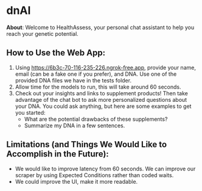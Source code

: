 # dnAI

**About**: Welcome to HealthAssess, your personal chat assistant to help you reach your genetic potential.

## How to Use the Web App:

1. Using https://6b3c-70-116-235-226.ngrok-free.app, provide your name, email (can be a fake one if you prefer), and DNA. Use one of the provided DNA files we have in the tests folder.
2. Allow time for the models to run, this will take around 60 seconds.
3. Check out your insights and links to supplement products! Then take advantage of the chat bot to ask more personalized questions about your DNA. You could ask anything, but here are some examples to get you started:
   - What are the potential drawbacks of these supplements?
   - Summarize my DNA in a few sentences.

## Limitations (and Things We Would Like to Accomplish in the Future):

- We would like to improve latency from 60 seconds. We can improve our scraper by using Expected Conditions rather than coded waits.
- We could improve the UI, make it more readable.
